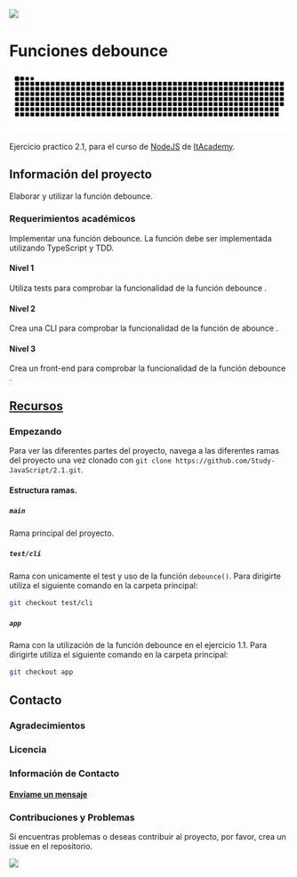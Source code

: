 <img src="https://user-images.githubusercontent.com/73097560/115834477-dbab4500-a447-11eb-908a-139a6edaec5c.gif">

# Funciones debounce
<a href="https://github.com/SKRTEEEEEE">
<div align="center">
  <img  src="https://github.com/SKRTEEEEEE/SKRTEEEEEE/blob/main/resources/img/grid-snake.svg"
       alt="snake" />
</div>
</a>

Ejercicio practico 2.1, para el curso de [NodeJS](https://nodejs.org/en) de [ItAcademy](https://www.barcelonactiva.cat/es/itacademy).

## Información del proyecto

Elaborar y utilizar la función debounce.

### Requerimientos académicos
Implementar una función debounce. La función debe ser implementada utilizando TypeScript y TDD.
#### Nivel 1
Utiliza tests para comprobar la funcionalidad de la función debounce .
#### Nivel 2
Crea una CLI para comprobar la funcionalidad de la función de abounce .
#### Nivel 3
Crea un front-end para comprobar la funcionalidad de la función debounce .

## [Recursos](https://github.com/SKRTEEEEEE/markdowns/)
### Empezando
Para ver las diferentes partes del proyecto, navega a las diferentes ramas del proyecto una vez clonado con `git clone https://github.com/Study-JavaScript/2.1.git`.
#### Estructura ramas.
##### `main`
Rama principal del proyecto.
##### `test/cli`
Rama con unicamente el test y uso de la función `debounce()`. Para dirigirte utiliza el siguiente comando en la carpeta principal:
```bash
git checkout test/cli
```
##### `app`
Rama con la utilización de la función debounce en el ejercicio 1.1. Para dirigirte utiliza el siguiente comando en la carpeta principal:
```bash
git checkout app
```
## Contacto

### Agradecimientos

### Licencia

### Información de Contacto

#### [Envíame un mensaje](mailto:adanreh.m@gmail.com)

### Contribuciones y Problemas

Si encuentras problemas o deseas contribuir al proyecto, por favor, crea un issue en el repositorio.

<img src="https://user-images.githubusercontent.com/73097560/115834477-dbab4500-a447-11eb-908a-139a6edaec5c.gif">
